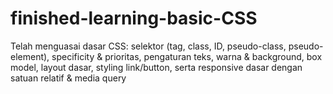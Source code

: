 # finished-learning-basic-CSS
Telah menguasai dasar CSS: selektor (tag, class, ID, pseudo-class, pseudo-element), specificity &amp; prioritas, pengaturan teks, warna &amp; background, box model, layout dasar, styling link/button, serta responsive dasar dengan satuan relatif &amp; media query

